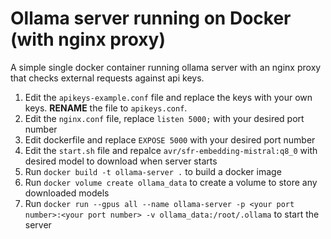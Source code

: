 # Ollama server running on Docker (with nginx proxy)

A simple single docker container running ollama server with an nginx proxy that checks external requests against api keys.

1. Edit the `apikeys-example.conf` file and replace the keys with your own keys. **RENAME** the file to `apikeys.conf`.
2. Edit the `nginx.conf` file, replace `listen 5000;` with your desired port number
3. Edit dockerfile and replace `EXPOSE 5000` with your desired port number
4. Edit the `start.sh` file and repalce `avr/sfr-embedding-mistral:q8_0` with desired model to download when server starts
5. Run `docker build -t ollama-server .` to build a docker image
6. Run `docker volume create ollama_data` to create a volume to store any downloaded models
7. Run `docker run --gpus all --name ollama-server -p <your port number>:<your port number> -v ollama_data:/root/.ollama` to start the server
